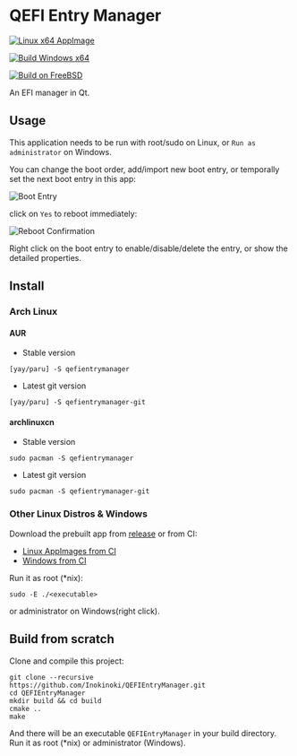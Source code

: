 # QEFI Entry Manager

[![Linux x64 AppImage](https://github.com/Inokinoki/QEFIEntryManager/actions/workflows/cmake-linux-amd64-appimage.yml/badge.svg)](https://github.com/Inokinoki/QEFIEntryManager/actions/workflows/cmake-linux-amd64-appimage.yml)

[![Build Windows x64](https://github.com/Inokinoki/QEFIEntryManager/actions/workflows/cmake-windows-x86-x64.yml/badge.svg)](https://github.com/Inokinoki/QEFIEntryManager/actions/workflows/cmake-windows-x86-x64.yml)

[![Build on FreeBSD](https://github.com/Inokinoki/QEFIEntryManager/actions/workflows/cmake-freebsd-amd64.yml/badge.svg)](https://github.com/Inokinoki/QEFIEntryManager/actions/workflows/cmake-freebsd-amd64.yml)

An EFI manager in Qt.

## Usage

This application needs to be run with root/sudo on Linux, or `Run as administrator` on Windows.

You can change the boot order, add/import new boot entry, or temporally set the next boot entry in this app:

![Boot Entry](.github/main.png)

click on `Yes` to reboot immediately:

![Reboot Confirmation](.github/reboot_confirm.png)

Right click on the boot entry to enable/disable/delete the entry, or show the detailed properties.

## Install
### Arch Linux
#### AUR
- Stable version

```shell
[yay/paru] -S qefientrymanager
```

- Latest git version

```shell
[yay/paru] -S qefientrymanager-git
```

#### archlinuxcn
- Stable version

```shell
sudo pacman -S qefientrymanager
```

- Latest git version

```shell
sudo pacman -S qefientrymanager-git
```

### Other Linux Distros & Windows
Download the prebuilt app from [release](https://github.com/Inokinoki/QEFIEntryManager/releases) or from CI:

- [Linux AppImages from CI](https://github.com/Inokinoki/QEFIEntryManager/actions/workflows/cmake-linux-amd64-appimage.yml)
- [Windows from CI](https://github.com/Inokinoki/QEFIEntryManager/actions/workflows/cmake-windows-x86-x64.yml)

Run it as root (*nix):

```
sudo -E ./<executable>
```

or administrator on Windows(right click).

## Build from scratch

Clone and compile this project:

```
git clone --recursive https://github.com/Inokinoki/QEFIEntryManager.git
cd QEFIEntryManager
mkdir build && cd build
cmake ..
make
```

And there will be an executable `QEFIEntryManager` in your build directory. Run it as root (*nix) or administrator (Windows).
